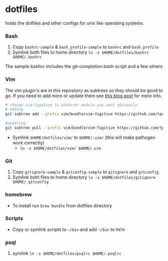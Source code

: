 dotfiles
========

holds the dotfiles and other configs for unix like operating systems.

### Bash
1. Copy `bashrc-sample` & `bash_profile-sample` to `bashrc` and `bash_profile`
2. Symlink both files to home directory `ln -s $HOME/dotfiles/bashrc $HOME/.bashrc`

The sample bashrc includes the git-completion.bash script and a few others

### Vim

The vim plugin's are in this repository as subtress so they should be good to go. If you need to add more or update them see [this blog post](http://endot.org/2011/05/18/git-submodules-vs-subtrees-for-vim-plugins/) for more info.

```bash
# change vim-fugative to whatever module you want obviously
# adding
git subtree add --prefix vim/bundle/vim-fugitive https://github.com/tpope/vim-fugitive.git master --squash

#updating
git subtree pull --prefix vim/bundle/vim-fugitive https://github.com/tpope/vim-fugitive.git master --squash
```
- Symlink `$HOME/dotfiles/vim/` to `$HOME/.vim/` (this will make pathogen work correctly)
    - `ln -s $HOME/dotfiles/vim/ $HOME/.vim`

### Git
1. Copy `gitignore-sample` & `gitconfig-sample` to `gitignore` and `gitconfig`
2. Symlink both files to home directory `ln -s $HOME/dotfiles/gitignore $HOME/.gitconfig`

### homebrew
- To install run `brew bundle` from dotfiles directory

### Scripts
- Copy or symlink scripts to `~/bin` and add `~/bin` to `PATH`

### psql
1. symlink `ln -s $HOME/dotfiles/psqlrc $HOME/.psqlrc`
